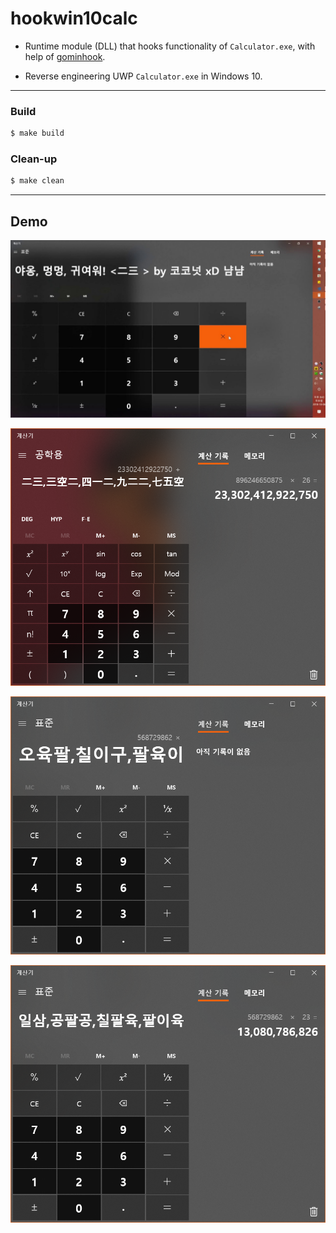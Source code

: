 # hookwin10calc

- Runtime module (DLL) that hooks functionality of `Calculator.exe`, with help of [gominhook](https://github.com/NaniteFactory/gominhook).

- Reverse engineering UWP `Calculator.exe` in Windows 10.

- - -

### Build

```Bash
$ make build
```

### Clean-up

```Bash
$ make clean
```

- - -

## Demo

![1](./sampleshots/1.jpg)

![1](./sampleshots/1.PNG)

![2](./sampleshots/2.PNG)

![3](./sampleshots/3.PNG)
